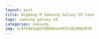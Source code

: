 ```yaml
---
layout: post
title: Bigbang M Samsung Galaxy S9 Case
tags: samsung galaxy s9
categories: samsung
img: 1c8fhUkXqQXY9D8bHanVK5lU81hMQxM7Q
---
```

